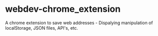 # webdev-chrome_extension

A chrome extension to save web addresses - Dispalying manipulation of localStorage, JSON files, API's, etc.
